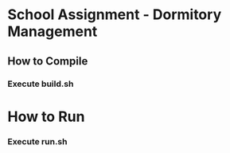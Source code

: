# School Assignment - Dormitory Management## How to Compile### Execute build.sh# How to Run### Execute run.sh